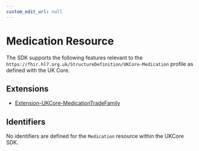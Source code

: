 ```yaml
---
custom_edit_url: null
---
```


# Medication Resource

The SDK supports the following features relevant to the `https://fhir.hl7.org.uk/StructureDefinition/UKCore-Medication` profile as defined with the UK Core.

## Extensions

- [Extension-UKCore-MedicationTradeFamily](/docs/extensions/MedicationTradeFamily)

## Identifiers

No identifiers are defined for the `Medication` resource within the UKCore SDK.
